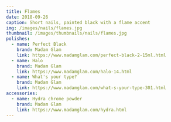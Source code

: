 ```yaml
---
title: Flames
date: 2018-09-26
caption: Short nails, painted black with a flame accent
img: /images/nails/flames.jpg
thumbnail: /images/thumbnails/nails/flames.jpg
polishes:
  - name: Perfect Black
    brand: Madam Glam
    link: https://www.madamglam.com/perfect-black-2-15ml.html
  - name: Halo
    brand: Madam Glam
    link: https://www.madamglam.com/halo-14.html
  - name: What's your type?
    brand: Madam Glam
    link: https://www.madamglam.com/what-s-your-type-301.html
accessories:
  - name: Hydra chrome powder
    brand: Madam Glam
    link: https://www.madamglam.com/hydra.html
---
```

